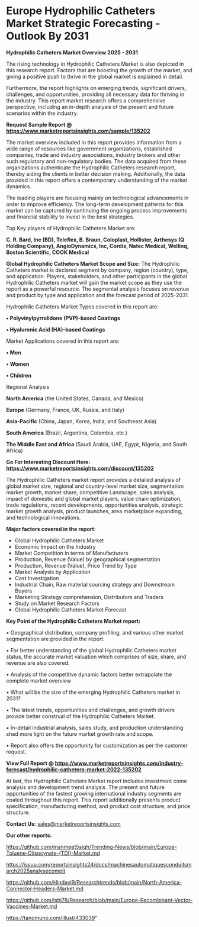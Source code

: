  # Europe Hydrophilic Catheters Market Strategic Forecasting - Outlook By 2031

<Strong> Hydrophilic Catheters Market Overview 2025 - 2031</strong>

The rising technology in Hydrophilic Catheters Market is also depicted in this research report. Factors that are boosting the growth of the market, and giving a positive push to thrive in the global market is explained in detail.

Furthermore, the report highlights on emerging trends, significant drivers, challenges, and opportunities, providing all necessary data for thriving in the industry. This report market research offers a comprehensive perspective, including an in-depth analysis of the present and future scenarios within the industry.

<strong>Request Sample Report @ <a href=https://www.marketreportsinsights.com/sample/135202>https://www.marketreportsinsights.com/sample/135202</a></strong>

The market overview included in this report provides information from a wide range of resources like government organizations, established companies, trade and industry associations, industry brokers and other such regulatory and non-regulatory bodies. The data acquired from these organizations authenticate the Hydrophilic Catheters research report, thereby aiding the clients in better decision making. Additionally, the data provided in this report offers a contemporary understanding of the market dynamics.

The leading players are focusing mainly on technological advancements in order to improve efficiency. The long-term development patterns for this market can be captured by continuing the ongoing process improvements and financial stability to invest in the best strategies.

Top Key players of Hydrophilic Catheters Market are:

<strong>C. R. Bard, Inc (BD), Teleflex, B. Braun, Coloplast, Hollister, Arthesys (Q Holding Company), AngioDynamics, Inc, Cordis, Natec Medical, Wellinq, Boston Scientific, COOK Medical</strong>

<strong><b>Global Hydrophilic Catheters Market Scope and Size:</b></strong>
The Hydrophilic Catheters market is declared segment by company, region (country), type, and application. Players, stakeholders, and other participants in the global Hydrophilic Catheters market will gain the market scope as they use the report as a powerful resource. The segmental analysis focuses on revenue and product by type and application and the forecast period of 2025-2031.

Hydrophilic Catheters Market Types covered in this report are:

<strong>• Polyvinylpyrrolidone (PVP)-based Coatings

• Hyaluronic Acid (HA)-based Coatings</strong>

Market Applications covered in this report are:

<strong>• Men

• Women

• Children</strong> 

Regional Analysis

<strong>North America</strong> (the United States, Canada, and Mexico)

<strong>Europe</strong> (Germany, France, UK, Russia, and Italy)

<strong>Asia-Pacific</strong> (China, Japan, Korea, India, and Southeast Asia)

<strong>South America</strong> (Brazil, Argentina, Colombia, etc.)

<strong>The Middle East and Africa</strong> (Saudi Arabia, UAE, Egypt, Nigeria, and South Africa)

<strong>Go For Interesting Discount Here: <a href=https://www.marketreportsinsights.com/discount/135202>https://www.marketreportsinsights.com/discount/135202</a></strong>

The Hydrophilic Catheters market report provides a detailed analysis of global market size, regional and country-level market size, segmentation market growth, market share, competitive Landscape, sales analysis, impact of domestic and global market players, value chain optimization, trade regulations, recent developments, opportunities analysis, strategic market growth analysis, product launches, area marketplace expanding, and technological innovations.

<strong><b>Major factors covered in the report:</b></strong>
<ul>
  <li>Global Hydrophilic Catheters Market </li>
  <li>Economic Impact on the Industry</li>
  <li>Market Competition in terms of Manufacturers</li>
  <li>Production, Revenue (Value) by geographical segmentation</li>
  <li>Production, Revenue (Value), Price Trend by Type</li>
  <li>Market Analysis by Application</li>
  <li>Cost Investigation</li>
  <li>Industrial Chain, Raw material sourcing strategy and Downstream Buyers</li>
  <li>Marketing Strategy comprehension, Distributors and Traders</li>
  <li>Study on Market Research Factors</li>
  <li>Global Hydrophilic Catheters Market Forecast</li>
</ul>

<strong><b>Key Point of the Hydrophilic Catheters Market report:</b></strong>

• Geographical distribution, company profiling, and various other market segmentation are provided in the report.

• For better understanding of the global Hydrophilic Catheters market status, the accurate market valuation which comprises of size, share, and revenue are also covered.

• Analysis of the competitive dynamic factors better extrapolate the complete market overview

• What will be the size of the emerging Hydrophilic Catheters market in 2031?

• The latest trends, opportunities and challenges, and growth drivers provide better construal of the Hydrophilic Catheters Market.

• In-detail industrial analysis, sales study, and production understanding shed more light on the future market growth rate and scope.

• Report also offers the opportunity for customization as per the customer request.

<strong><b>View Full Report @ <a href=https://www.marketreportsinsights.com/industry-forecast/hydrophilic-catheters-market-2022-135202>https://www.marketreportsinsights.com/industry-forecast/hydrophilic-catheters-market-2022-135202</a></b></strong>


At last, the Hydrophilic Catheters Market report includes investment come analysis and development trend analysis. The present and future opportunities of the fastest growing international industry segments are coated throughout this report. This report additionally presents product specification, manufacturing method, and product cost structure, and price structure.

<strong>Contact Us:</strong>
sales@marketreportsinsights.com

<strong>Our other reports:</strong>

<a href=https://github.com/manmeet5sigh/Trending-News/blob/main/Europe-Toluene-Diisocynate-(TDI)-Market.md>https://github.com/manmeet5sigh/Trending-News/blob/main/Europe-Toluene-Diisocynate-(TDI)-Market.md</a>

<a href=https://issuu.com/reportsinsights24/docs/machinesautomatiquesconduitsmarch2025analysecomplt>https://issuu.com/reportsinsights24/docs/machinesautomatiquesconduitsmarch2025analysecomplt</a>

<a href=https://github.com/Hindavi9/Researchtrends/blob/main/North-America-Connector-Headers-Market.md>https://github.com/Hindavi9/Researchtrends/blob/main/North-America-Connector-Headers-Market.md</a>

<a href=https://github.com/Ishi78/Research/blob/main/Europe-Recombinant-Vector-Vaccines-Market.md>https://github.com/Ishi78/Research/blob/main/Europe-Recombinant-Vector-Vaccines-Market.md</a>

<a href=https://tanomuno.com/illust/433039>https://tanomuno.com/illust/433039</a>"
